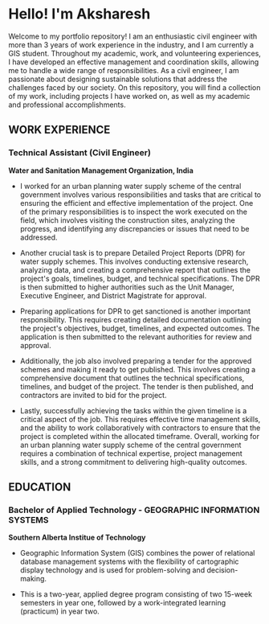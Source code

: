 # Hello! I'm Aksharesh
Welcome to my portfolio repository!  I am an enthusiastic civil engineer with more than 3 years of work experience in the industry, and I am currently a GIS student. Throughout my academic, work, and volunteering experiences, I have developed an effective management and coordination skills, allowing me to handle a wide range of responsibilities. As a civil engineer, I am passionate about designing sustainable solutions that address the challenges faced by our society. On this repository, you will find a collection of my work, including projects I have worked on, as well as my academic and professional accomplishments.

## WORK EXPERIENCE
### Technical Assistant (Civil Engineer)
**Water and Sanitation Management Organization, India**

* I worked for an urban planning water supply scheme of the central government involves various responsibilities and tasks that are critical to ensuring the efficient and effective implementation of the project. One of the primary responsibilities is to inspect the work executed on the field, which involves visiting the construction sites, analyzing the progress, and identifying any discrepancies or issues that need to be addressed.

* Another crucial task is to prepare Detailed Project Reports (DPR) for water supply schemes. This involves conducting extensive research, analyzing data, and creating a comprehensive report that outlines the project's goals, timelines, budget, and technical specifications. The DPR is then submitted to higher authorities such as the Unit Manager, Executive Engineer, and District Magistrate for approval.

* Preparing applications for DPR to get sanctioned is another important responsibility. This requires creating detailed documentation outlining the project's objectives, budget, timelines, and expected outcomes. The application is then submitted to the relevant authorities for review and approval.

* Additionally, the job also involved preparing a tender for the approved schemes and making it ready to get published. This involves creating a comprehensive document that outlines the technical specifications, timelines, and budget of the project. The tender is then published, and contractors are invited to bid for the project.

* Lastly, successfully achieving the tasks within the given timeline is a critical aspect of the job. This requires effective time management skills, and the ability to work collaboratively with contractors to ensure that the project is completed within the allocated timeframe. Overall, working for an urban planning water supply scheme of the central government requires a combination of technical expertise, project management skills, and a strong commitment to delivering high-quality outcomes.

## EDUCATION
### Bachelor of Applied Technology - GEOGRAPHIC INFORMATION SYSTEMS
**Southern Alberta Institue of Technology**
* Geographic Information System (GIS) combines the power of relational database management systems with the flexibility of cartographic display technology and is used for problem-solving and decision-making.

* This is a two-year, applied degree program consisting of two 15-week semesters in year one, followed by a work-integrated learning (practicum) in year two.
